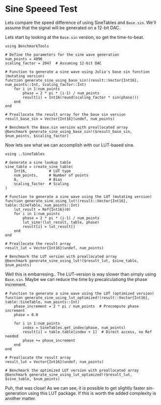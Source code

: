 # Sine Speeed Test

Lets compare the speed difference of using SineTables and `Base.sin`.
We'll assume that the signal will be generated on a 12-bit DAC.

Lets start by looking at the `Base.sin` version, so get the time-to-beat.

```@example SpeedTest
using BenchmarkTools

# Define the parameters for the sine wave generation
num_points = 4096
scaling_factor = 2047  # Assuming 12-bit DAC

# Function to generate a sine wave using Julia's base sin function (mutating version)
function generate_sine_using_base_sin!(result::Vector{Int16}, num_points::Int, scaling_factor::Int)
    for i in 1:num_points
        phase = 2 * pi * (i-1) / num_points
        result[i] = Int16(round(scaling_factor * sin(phase)))
    end
end

# Preallocate the result array for the base sin version
result_base_sin = Vector{Int16}(undef, num_points)

# Benchmark the Base.sin version with preallocated array
@benchmark generate_sine_using_base_sin!($result_base_sin, $num_points, $scaling_factor)
```

Now lets see what we can accomplish with our LUT-based sine.

```@example SpeedTest
using ..SineTables

# Generate a sine lookup table
sine_table = create_sine_table(
    Int16,          # LUT type
    num_points,     # Number of points
    0,              # Bias
    scaling_factor  # Scaling
)

# Function to generate a sine wave using the LUT (mutating version)
function generate_sine_using_lut!(result::Vector{Int16}, table::SineTable, num_points::Int)
    lut_result = Ref{Int16}(0)
    for i in 1:num_points
        phase = 2 * pi * (i-1) / num_points
        lut_sine!(lut_result, table, phase)
        result[i] = lut_result[]
    end
end

# Preallocate the result array
result_lut = Vector{Int16}(undef, num_points)

# Benchmark the LUT version with preallocated array
@benchmark generate_sine_using_lut!($result_lut, $sine_table, $num_points)
```

Well this is embarresing.. The LUT-version is way slower than simply using `Base.sin`.
Maybe we can reduce the time by precalculationg the phase increment.

```@example SpeedTest
# Function to generate a sine wave using the LUT (optimized version)
function generate_sine_using_lut_optimized!(result::Vector{Int16}, table::SineTable, num_points::Int)
    phase_increment = 2 * pi / num_points  # Precompute phase increment
    phase = 0.0

    for i in 1:num_points
        index = SineTables.get_index(phase, num_points)
        result[i] = table.table[index + 1]  # Direct access, no Ref needed
        phase += phase_increment
    end
end

# Preallocate the result array
result_lut = Vector{Int16}(undef, num_points)

# Benchmark the optimized LUT version with preallocated array
@benchmark generate_sine_using_lut_optimized!($result_lut, $sine_table, $num_points)
```

Puh, that was close! As we can see, it is possible to get slightly faster sin-generation using this LUT package.
If this is worth the added complexity is another matter.
